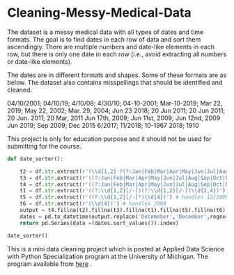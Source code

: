 # Cleaning-Messy-Medical-Data

The dataset is a messy medical data with all types of dates and time formats. The goal is to find dates in each row of data and sort them ascendingly. There are multiple numbers and date-like elements in each row, but there is only one date in each row (i.e., avoid extracting all numbers or date-like elements). 

The dates are in different formats and shapes. Some of these formats are as below. The dataset also contains misspellings that should be identified and cleaned. 


04/10/2001; 04/10/19; 4/10/08; 4/30/10; 04-10-2001;
Mar-10-2019; Mar 22, 2019; May 22, 2002; Mar. 29, 2004; Jun 23 2018;
20 Jun 2011; 20 Jun 2011; 20 Jun. 2011; 20 Mar, 2011
Jun 17th, 2009; Jun 11st, 2009; Jun 12nd, 2009
Jun 2019; Sep 2009; Dec 2015
6/2017; 11/2018; 10-1967
2018; 1910


This project is only for education purpose and it should not be used for submitting for the course. 

```python
def date_sorter():

	t2 = df.str.extract(r'(\\d{1,2} ?(?:Jan|Feb|Mar|Apr|May|Jun|Jul|Aug|Sep|Oct|Nov|Dec)[a-z,.]* \\d{2,4})')   # handles 20 Mar 2009; 20 March 2009; 20 Mar. 2009; 20 March, 2009
	t3 = df.str.extract(r'((?:Jan|Feb|Mar|Apr|May|Jun|Jul|Aug|Sep|Oct|Nov|Dec)[a-z.,]* \\d{2,4})')   # handles Feb 2009; Sep 2009; Oct 2010
	t4 = df.str.extract(r'((?:Jan|Feb|Mar|Apr|May|Jun|Jul|Aug|Sep|Oct|Nov|Dec)[a-z\\.,-]*(?:\\s|-|\\.|,)\\d{1,2}[a-z,-.]*(?:\\s|-|\\.|,)\\d{2,4})')   # handles Mar 20th, 2009; Mar 21st, 2009; Mar 22nd, 2009; Mar-20-2009
	t1 = df.str.extract(r'((?:\\d{1,2}[/-])(?:\\d{1,2}[/-])\\d{2,4})') # handles 04/20/2009; 04-20-2009
	t5 = df.str.extract(r'((?:\\d{1,2}[/-]*)\\d{4})') # handles 12/2009; 12-2009
	t6 = df.str.extract(r'(\\d{4})') # handles 2008
	output = t4.fillna(t2).fillna(t3).fillna(t1).fillna(t5).fillna(t6)
	dates = pd.to_datetime(output.replace('Decemeber','December',regex=True).replace('Janaury','January',regex=True).replace('2June','June',regex=True))
	return pd.Series(data =(dates.sort_values()).index)

date_sorter()

```

 
This is a mini data cleaning project which is posted at Applied Data Science with Python Specialization program at the University of Michigan. The program available from [here](https://www.coursera.org/learn/python-text-mining) .

